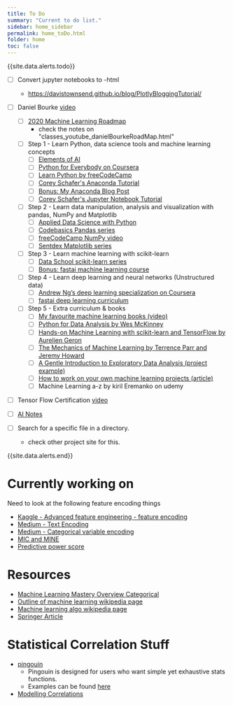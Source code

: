 ```yaml
---
title: To Do 
summary: "Current to do list."
sidebar: home_sidebar
permalink: home_toDo.html
folder: home
toc: false
---
```

{{site.data.alerts.todo}}

- [ ] Convert jupyter notebooks to -html
	- https://davistownsend.github.io/blog/PlotlyBloggingTutorial/
	
- [ ] Daniel Bourke [video](https://www.youtube.com/watch?v=IMMDPzECrf0)
	- [ ] [2020 Machine Learning Roadmap](https://www.youtube.com/watch?v=pHiMN_gy9mk)
		- check the notes on "classes_youtube_danielBourkeRoadMap.html"
	- [ ] Step 1 - Learn Python, data science tools and machine learning concepts
		- [ ] [Elements of AI](https://www.elementsofai.com/)
		- [ ] [Python for Everybody on Coursera](https://bit.ly/pythoneverybodycoursera)
		- [ ] [Learn Python by freeCodeCamp](https://www.youtube.com/watch?v=rfscV)
		- [ ] [Corey Schafer's Anaconda Tutorial](https://www.youtube.com/watch?v=YJC6l)
		- [ ] [Bonus: My Anaconda Blog Post](https://dbourke.link/anaconda)
		- [ ] [Corey Schafer's Jupyter Notebook Tutorial](https://www.youtube.com/watch?v=HW290)

	- [ ] Step 2 - Learn data manipulation, analysis and visualization with pandas, NumPy and Matplotlib
		- [ ] [Applied Data Science with Python](http://bit.ly/courseraDS)
		- [ ] [Codebasics Pandas series](https://www.youtube.com/playlist?list)
		- [ ] [freeCodeCamp NumPy video](https://youtu.be/QUT1VHiLmmI)
		- [ ] [Sentdex Matplotlib series](https://www.youtube.com/playlist?list)

	- [ ] Step 3 - Learn machine learning with scikit-learn
		- [ ] [Data School scikit-learn series](https://www.youtube.com/playlist?list)
		- [ ] [Bonus: fastai machine learning course](https://course18.fast.ai/ml)

	- [ ] Step 4 - Learn deep learning and neural networks (Unstructured data)
		- [ ] [Andrew Ng’s deep learning specialization on Coursera](https://bit.ly/courseradl)
		- [ ] [fastai deep learning curriculum](https://fast.ai)

	- [ ] Step 5 - Extra curriculum & books
		- [ ] [My favourite machine learning books (video)](https://www.youtube.com/watch?v=7R08M)
		- [ ] [Python for Data Analysis by Wes McKinney](https://amzn.to/2Z1QZNp)
		- [ ] [Hands-on Machine Learning with scikit-learn and TensorFlow by Aurelien Geron](https://amzn.to/2Q8iy4v)
		- [ ] [The Mechanics of Machine Learning by Terrence Parr and Jeremy Howard](https://mlbook.explained.ai/)
		- [ ] [A Gentle Introduction to Exploratory Data Analysis (project example)](https://towardsdatascience.com/a-gent)
		- [ ] [How to work on your own machine learning projects (article)](https://towardsdatascience.com/how-to)
		- [ ] Machine Learning a-z by kiril Eremanko on udemy

- [ ] Tensor Flow Certification [video](https://www.youtube.com/watch?v=ya5NwvKafDk)

- [ ] [AI Notes](https://www.deeplearning.ai/ai-notes/)

- [ ] Search for a specific file in a directory.  
	- check other project site for this.

{{site.data.alerts.end}}



# Currently working on
Need to look at the following feature encoding things

- [Kaggle - Advanced feature engineering - feature encoding](https://www.kaggle.com/prashanththangavel/advanced-feature-engineering-feature-encoding)
- [Medium - Text Encoding](https://towardsdatascience.com/text-encoding-a-review-7c929514cccf)
- [Medium - Categorical variable encoding](https://towardsdatascience.com/all-about-categorical-variable-encoding-305f3361fd020)
- [MIC and MINE](http://www.exploredata.net/Technical-information)
- [Predictive power score](https://www.reddit.com/r/MachineLearning/comments/g78bq3/p_the_predictive_power_score_an_alternative_to/)


# Resources

- [Machine Learning Mastery Overview Categorical](https://machinelearningmastery.com/a-tour-of-machine-learning-algorithms/)
- [Outline of machine learning wikipedia page](https://en.wikipedia.org/wiki/Outline_of_machine_learning#Machine_learning_algorithms)
- [Machine learning algo wikipedia page](https://en.wikipedia.org/wiki/Category:Machine_learning_algorithms)
- [Springer Article](http://www.realtechsupport.org/UB/CM/algorithms/Wu_10Algorithms_2008.pdf)

# Statistical Correlation Stuff

- [pingouin](https://pingouin-stats.org/)
	- Pingouin is designed for users who want simple yet exhaustive stats functions.
	- Examples can be found [here](https://raphaelvallat.com/correlation.html)
- [Modelling Correlations](https://risk-engineering.org/static/PDF/slides-correlations.pdf)
